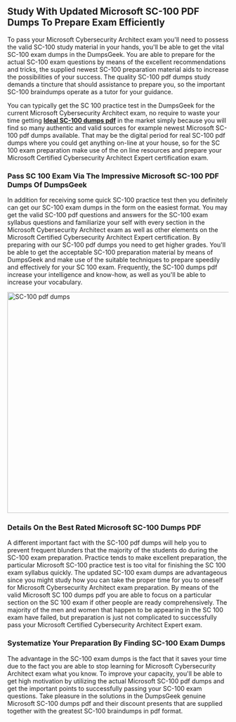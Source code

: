 <h2><strong>Study With Updated&nbsp;Microsoft SC-100 PDF Dumps To Prepare Exam Efficiently</strong></h2>
<p>To pass your Microsoft Cybersecurity Architect exam you'll need to possess the valid SC-100 study material in your hands, you'll be able to get the vital SC-100 exam dumps in the DumpsGeek. You are able to prepare for the actual SC-100 exam questions by means of the excellent recommendations and tricks, the supplied newest SC-100 preparation material aids to increase the possibilities of your success. The quality SC-100 pdf dumps study demands a tincture that should assistance to prepare you, so the important SC-100 braindumps operate as a tutor for your guidance.</p>
<p>You can typically get the SC 100 practice test in the DumpsGeek for the current Microsoft Cybersecurity Architect exam, no require to waste your time getting <a href="https://www.dumpsgeek.com/SC-100-pdf-dumps.html"><strong>Ideal SC-100 dumps pdf</strong></a> in the market simply because you will find so many authentic and valid sources for example newest Microsoft SC-100 pdf dumps available. That may be the digital period for real SC-100 pdf dumps where you could get anything on-line at your house, so for the SC 100 exam preparation make use of the on line resources and prepare your Microsoft Certified Cybersecurity Architect Expert certification exam.&nbsp;</p>
<h3><strong>Pass SC 100 Exam Via The Impressive Microsoft SC-100 PDF Dumps Of DumpsGeek</strong></h3>
<p>In addition for receiving some quick SC-100 practice test then you definitely can get our SC-100 exam dumps in the form on the easiest format. You may get the valid SC-100 pdf questions and answers for the SC-100 exam syllabus questions and familiarize your self with every section in the Microsoft Cybersecurity Architect exam as well as other elements on the Microsoft Certified Cybersecurity Architect Expert certification. By preparing with our SC-100 pdf dumps you need to get higher grades. You'll be able to get the acceptable SC-100 preparation material by means of DumpsGeek and make use of the suitable techniques to prepare speedily and effectively for your SC 100 exam. Frequently, the SC-100 dumps pdf increase your intelligence and know-how, as well as you'll be able to increase your vocabulary.</p>
<p><a href="https://www.dumpsgeek.com/SC-100-pdf-dumps.html"><img src="https://i.ibb.co/M1jM0gz/SC-100-PDF-Dumps.png" alt="SC-100 pdf dumps" width="670" height="503" /></a></p>
<h3><strong>Details On the Best Rated Microsoft SC-100 Dumps PDF</strong></h3>
<p>A different important fact with the SC-100 pdf dumps will help you to prevent frequent blunders that the majority of the students do during the SC-100 exam preparation. Practice tends to make excellent preparation, the particular Microsoft SC-100 practice test is too vital for finishing the SC 100 exam syllabus quickly. The updated SC-100 exam dumps are advantageous since you might study how you can take the proper time for you to oneself for Microsoft Cybersecurity Architect exam preparation. By means of the valid Microsoft SC 100 dumps pdf you are able to focus on a particular section on the SC 100 exam if other people are ready comprehensively. The majority of the men and women that happen to be appearing in the SC 100 exam have failed, but preparation is just not complicated to successfully pass your Microsoft Certified Cybersecurity Architect Expert exam.&nbsp;</p>
<h3><strong>Systematize Your Preparation By Finding SC-100 Exam Dumps</strong></h3>
<p>The advantage in the SC-100 exam dumps is the fact that it saves your time due to the fact you are able to stop learning for Microsoft Cybersecurity Architect exam what you know. To improve your capacity, you'll be able to get high motivation by utilizing the actual Microsoft SC-100 pdf dumps and get the important points to successfully passing your SC-100 exam questions. Take pleasure in the solutions in the DumpsGeek genuine Microsoft SC-100 dumps pdf and their discount presents that are supplied together with the greatest SC-100 braindumps in pdf format.&nbsp;</p>
